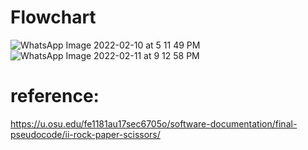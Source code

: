 # Flowchart
![WhatsApp Image 2022-02-10 at 5 11 49 PM](https://user-images.githubusercontent.com/98872154/153401991-df79a3bd-7085-4e3b-9f24-bfaeffc11197.jpeg)
![WhatsApp Image 2022-02-11 at 9 12 58 PM](https://user-images.githubusercontent.com/98872154/153622253-0a330e43-4e04-4857-aa27-c3df496bc44c.jpeg)
# reference:
https://u.osu.edu/fe1181au17sec6705o/software-documentation/final-pseudocode/ii-rock-paper-scissors/
